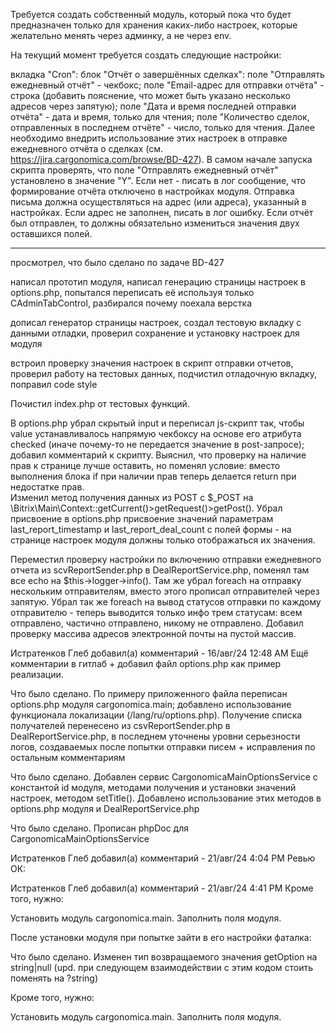 Требуется создать собственный модуль, который пока что будет предназначен только для хранения каких-либо настроек, которые желательно менять через админку, а не через env.

На текущий момент требуется создать следующие настройки:

вкладка "Cron":
блок "Отчёт о завершённых сделках":
поле "Отправлять ежедневный отчёт" - чекбокс;
поле "Email-адрес для отправки отчёта" - строка (добавить пояснение, что может быть указано несколько адресов через запятую);
поле "Дата и время последней отправки отчёта" - дата и время, только для чтения;
поле "Количество сделок, отправленных в последнем отчёте" - число, только для чтения.
Далее необходимо внедрить использование этих настроек в отправке ежедневного отчёта о сделках (см. https://jira.cargonomica.com/browse/BD-427). 
 В самом начале запуска скрипта проверять, что поле "Отправлять ежедневный отчёт" установлено в значение "Y". 
 Если нет - писать в лог сообщение, что формирование отчёта отключено в настройках модуля. Отправка письма должна осуществляться на адрес (или адреса), указанный в настройках. 
 Если адрес не заполнен, писать в лог ошибку. Если отчёт был отправлен, то должны обязательно измениться значения двух оставшихся полей.



-----------------------------------------------------------------------------------------------


просмотрел, что было сделано по задаче BD-427

написал прототип модуля, написал генерацию страницы настроек в options.php, попытался переписать её используя только CAdminTabControl, разбирался почему поехала верстка

дописал генератор страницы настроек, создал тестовую вкладку с данными отладки, проверил сохранение и установку настроек для модуля

встроил проверку значения настроек в скрипт отправки отчетов, проверил работу на тестовых данных, подчистил отладочную вкладку, поправил code style

Почистил index.php от тестовых функций.

В options.php убрал скрытый input и переписал js-скрипт так, чтобы value устанавливалось напрямую чекбоксу на основе его атрибута checked (иначе почему-то не передается значение в post-запросе); добавил комментарий к скрипту. 
Выяснил, что проверку на наличие прав к странице лучше оставить, но поменял условие: вместо выполнения блока if при наличии прав теперь делается return при недостатке прав.  
Изменил метод получения данных из POST с $_POST на \Bitrix\Main\Context::getCurrent()>getRequest()>getPost().
Убрал присвоение в options.php присвоение значений параметрам last_report_timestamp и last_report_deal_count с полей формы - на странице настроек модуля должны только отображаться их значения.

Переместил проверку настройки по включению отправки ежедневного отчета из scvReportSender.php в DealReportService.php, поменял там все echo на $this->logger->info(). 
Там же убрал foreach на отправку нескольким отправителям, вместо этого прописал отправителей через запятую. 
Убрал так же foreach на вывод статусов отправки по каждому отправителю - теперь выводится только инфо трем статусам: всем отправлено, частично отправлено, никому не отправлено. 
Добавил проверку массива адресов электронной почты на пустой массив. 


Истратенков Глеб добавил(а) комментарий - 16/авг/24 12:48 AM
Ещё комментарии в гитлаб + добавил файл options.php как пример реализации.


Что было сделано. 
По примеру приложенного файла переписан options.php модуля cargonomica.main; добавлено использование функционала локализации (/lang/ru/options.php).
Получение списка получателей перенесено из csvReportSender.php в DealReportService.php, в последнем уточнены уровни серьезности логов, создаваемых после попытки отправки писем + исправления по остальным комментариям


Что было сделано.
Добавлен сервис CargonomicaMainOptionsService с константой id модуля, методами получения и установки значений настроек, методом setTitle(). Добавлено использование этих методов в options.php модуля и DealReportService.php


Что было сделано.
Прописан phpDoc для CargonomicaMainOptionsService


Истратенков Глеб добавил(а) комментарий - 21/авг/24 4:04 PM
Ревью ОК:



Истратенков Глеб добавил(а) комментарий - 21/авг/24 4:41 PM
Кроме того, нужно:

Установить модуль cargonomica.main.
Заполнить поля модуля.

После установки модуля при попытке зайти в его настройки фаталка:


Что было сделано.
Изменен тип возвращаемого значения getOption на string|null (upd. при следующем взаимодействии с этим кодом стоить поменять на ?string)



Кроме того, нужно:

Установить модуль cargonomica.main.
Заполнить поля модуля.
